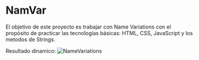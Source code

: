 # NamVar
El objetivo de este proyecto es trabajar con Name Variations con el propósito de practicar las tecnologías básicas: HTML, CSS, JavaScript y los metodos de Strings. 

Resultado dinamico:
![NameVariations](https://user-images.githubusercontent.com/56690309/122952970-f9136700-d343-11eb-9f91-46e017e8882a.png)
